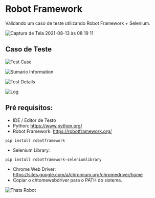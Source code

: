 # Robot Framework
Validando um caso de teste utilizando Robot Framework + Selenium.

![Captura de Tela 2021-08-13 às 08 19 11](https://user-images.githubusercontent.com/990877/129350106-2007fd10-077d-49f5-b031-a9c04c4de501.png)

## Caso de Teste


![Test Case](https://user-images.githubusercontent.com/990877/129354773-2de3c74d-041d-45c0-810b-554a2ae771e9.png)

![Sumario Information](https://user-images.githubusercontent.com/990877/129355317-16b5a76c-6912-46a9-967c-8248e0f57896.png)

![Test Details](https://user-images.githubusercontent.com/990877/129355441-fc919ca7-d208-4b2d-8c32-9d7c40661a8d.png)

![Log](https://user-images.githubusercontent.com/990877/129355540-3d2edd67-0b63-49d4-a784-9c98e1566dfe.png)

## Pré requisitos:

* IDE / Editor de Testo
* Python: https://www.python.org/
* Robot Framework: https://robotframework.org/
~~~python3
pip install robotframework
~~~
* Selenium Library:
~~~python3
pip install robotframework-seleniumlibrary
~~~
* Chrome Web Driver: https://sites.google.com/a/chromium.org/chromedriver/home
* Copiar o chtomewebdriver para o PATH do sistema.

![Thats Robot](https://user-images.githubusercontent.com/990877/129357114-76c16f53-b485-4c59-b33a-5975a32e083b.png)
